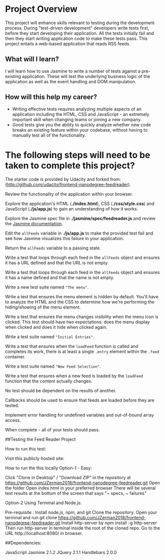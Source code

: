 # Project Overview

This project will enhance skills relevant to testing during the development process. During "test-driven development" developers write tests first, before they start developing their application. All the tests initially fail and then they start writing application code to make these tests pass. This project entails a web-based application that reads RSS feeds.

## What will I learn?

I will learn how to use Jasmine to write a number of tests against a pre-existing application. These will test the underlying business logic of the application as well as the event handling and DOM manipulation.


## How will this help my career?

* Writing effective tests requires analyzing multiple aspects of an application including the HTML, CSS and JavaScript - an extremely important skill when changing teams or joining a new company.
* Good tests give you the ability to quickly analyze whether new code breaks an existing feature within your codebase, without having to manually test all of the functionality.


# The following steps will need to be taken to complete this project?

The starter code is provided by Udacity and forked from: (http://github.com/udacity/frontend-nanodegree-feedreader).

Review the functionality of the application within your browser.

Explore the application's HTML (**./index.html**), CSS (**./css/style.css**) and JavaScript (**./js/app.js**) to gain an understanding of how it works.

Explore the Jasmine spec file in **./jasmine/spec/feedreader.js** and review the [Jasmine documentation](http://jasmine.github.io).

Edit the `allFeeds` variable in **./js/app.js** to make the provided test fail and see how Jasmine visualizes this failure in your application.

Return the `allFeeds` variable to a passing state.

Write a test that loops through each feed in the `allFeeds` object and ensures it has a URL defined and that the URL is not empty.

Write a test that loops through each feed in the `allFeeds` object and ensures it has a name defined and that the name is not empty.

Write a new test suite named `"The menu"`.

Write a test that ensures the menu element is hidden by default. You'll have to analyze the HTML and the CSS to determine how we're performing the hiding/showing of the menu element.

Write a test that ensures the menu changes visibility when the menu icon is clicked. This test should have two expectations: does the menu display when clicked and does it hide when clicked again.

Write a test suite named `"Initial Entries"`.

Write a test that ensures when the `loadFeed` function is called and completes its work, there is at least a single `.entry` element within the `.feed` container.

Write a test suite named `"New Feed Selection"`.

Write a test that ensures when a new feed is loaded by the `loadFeed` function that the content actually changes.

No test should be dependent on the results of another.

Callbacks should be used to ensure that feeds are loaded before they are tested.

Implement error handling for undefined variables and out-of-bound array access.

When complete - all of your tests should pass. 
 
##Testing the Feed Reader Project

How to run this test:

Visit this publicly hosted site: 


How to run the this locally
Option-1 - Easy:

Click "Clone in Desktop" / "Download ZIP" in the repository at https://github.com/JZerman2018/frontend-nanodegree-feedreader.git
Open the folder
Open index.html in your preferred browser
There will be several test results at the bottom of the screen that says "~ specs, ~ failures"


Option-2 Using Terminal and Node.js:

Pre-requisite : Install node.js, npm, and git
Clone the repository. Open your terminal and run git clone https://github.com/JZerman2018/frontend-nanodegree-feedreader.git
Install http-server by npm install -g http-server
Then run http-server in terminal inside the root of the cloned repo.
Go to the URL http://localhost:8080/ in browser.

##Dependencies:

JavaScript
Jasmine 2.1.2
JQuery 2.1.1
Handlebars 2.0.0
